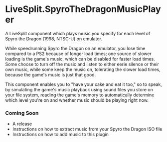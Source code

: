 # LiveSplit.SpyroTheDragonMusicPlayer
A LiveSplit component which plays music you specify for each level of Spyro the Dragon (1998, NTSC-U) on emulator.

While speedrunning Spyro the Dragon on an emulator, you lose time compared to a PS2 because of longer load times; one source of slower loading is the game's music, which can be disabled for faster load times. Some choose to turn off the music and listen to either eerie silence or their own music, while some keep the music on, tolerating the slower load times, because the game's music is just that good. 

This component enables you to "have your cake and eat it too," so to speak, by simulating the game's music playback using sound files you store on your file system, reading the game's memory to automatically determine which level you're on and whether music should be playing right now.

### Coming Soon
* A release
* Instructions on how to extract music from your Spyro the Dragon ISO file
* Instructions on how to add music to this plugin
